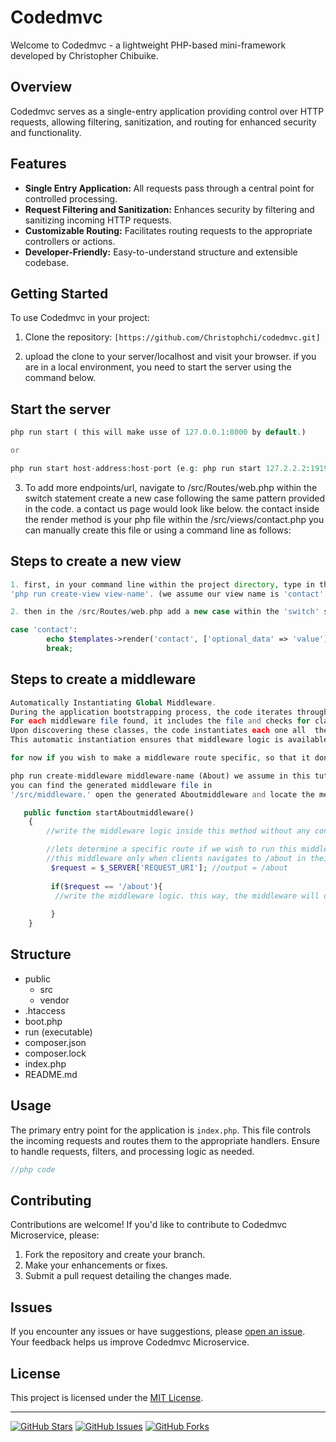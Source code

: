 # Codedmvc

Welcome to Codedmvc - a lightweight PHP-based mini-framework developed by Christopher Chibuike.

## Overview

Codedmvc serves as a single-entry application providing control over HTTP requests, allowing filtering, sanitization, and routing for enhanced security and functionality.

## Features

- **Single Entry Application:** All requests pass through a central point for controlled processing.
- **Request Filtering and Sanitization:** Enhances security by filtering and sanitizing incoming HTTP requests.
- **Customizable Routing:** Facilitates routing requests to the appropriate controllers or actions.
- **Developer-Friendly:** Easy-to-understand structure and extensible codebase.

## Getting Started

To use Codedmvc in your project:

1. Clone the repository: `[https://github.com/Christophchi/codedmvc.git]`

2. upload the clone to your server/localhost and visit your browser. if you
are in a local environment, you need to start the server using the command below.

## Start the server

```php
php run start ( this will make usse of 127.0.0.1:8000 by default.)

or

php run start host-address:host-port (e.g: php run start 127.2.2.2:1919)
```

3. To add more endpoints/url, navigate to /src/Routes/web.php within the switch statement create a new case following the same pattern provided in the code. a contact us page would look like below. the contact inside the render method is your php file within the /src/views/contact.php you can manually create this file or using a command line as follows: 

## Steps to create a new view

```php
1. first, in your command line within the project directory, type in this command.
'php run create-view view-name'. (we assume our view name is 'contact' in this tutorial.)

2. then in the /src/Routes/web.php add a new case within the 'switch' statement using the creatd view name in the format below. the view name is the first argument our render method takes so that is why i passed the contact first. then the second paremeter is the array of data needed within your view. This is completely optional but you may need it with time. to access the data in your contact view fie, you can simply echo it like this <?= $optional_data  ?> this will automatically output (value)

case 'contact':
        echo $templates->render('contact', ['optional_data' => 'value']);
        break;
```


## Steps to create a middleware
```php
Automatically Instantiating Global Middleware.
During the application bootstrapping process, the code iterates through the middleware files within the designated directory. => 'src\Middleware',
For each middleware file found, it includes the file and checks for classes defined within it.
Upon discovering these classes, the code instantiates each one all  the middleware instance is stored for global availability throughout the application.
This automatic instantiation ensures that middleware logic is available across all application endpoints. in the future, we intend to 'use the isGlobal property in the middleware classes to determine global and route specific middleware, then only instantiate the global middlewares across the application.'

for now if you wish to make a middleware route specific, so that it dont run everytime the application bootstraps. First you need to create a middleware using the following terminal command,

php run create-middleware middleware-name (About) we assume in this tutorial that middleware name is About. so php run create-middleware About. 
you can find the generated middleware file in 
'/src/middleware.' open the generated Aboutmiddleware and locate the method below.

   public function startAboutmiddleware()
    {
        //write the middleware logic inside this method without any condition if you wish to allow it in gobal mode. Which means it will run on every request in our aplication.

        //lets determine a specific route if we wish to run this middleware only when desired  route /endpoint is available in our url. in this tutorial, lets assume we want to run
        //this middleware only when clients navigates to /about in their url. 
         $request = $_SERVER['REQUEST_URI']; //output = /about
        
         if($request == '/about'){
          //write the middleware logic. this way, the middleware will only run if we are accessing the about endpoint, e.g http://127.0.0.1/about
          
         }
    }


```

## Structure
- public
  - src
  - vendor
- .htaccess
- boot.php
- run (executable)
- composer.json
- composer.lock
- index.php
- README.md



## Usage

The primary entry point for the application is `index.php`. This file controls the incoming requests and routes them to the appropriate handlers. Ensure to handle requests, filters, and processing logic as needed.

```php
//php code
```

## Contributing

Contributions are welcome! If you'd like to contribute to Codedmvc Microservice, please:

1. Fork the repository and create your branch.
2. Make your enhancements or fixes.
3. Submit a pull request detailing the changes made.

## Issues

If you encounter any issues or have suggestions, please [open an issue](../../issues). Your feedback helps us improve Codedmvc Microservice.

## License

This project is licensed under the [MIT License](LICENSE).

---

[![GitHub Stars](https://img.shields.io/github/stars/christophchi/codedmvc.svg?style=flat&label=Stars)](https://github.com/christophchi/codedmvc)
[![GitHub Issues](https://img.shields.io/github/issues/christophchi/codedmvc.svg)](https://github.com/christophchi/codedmvc/issues)
[![GitHub Forks](https://img.shields.io/github/forks/christophchi/codedmvc.svg?style=flat&label=Forks)](https://github.com/christophchi/codedmvc/network)
```